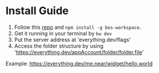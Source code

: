 # Install Guide

1. Follow this [repo](https://github.com/sekaiking/bos-workspace) and `npm install -g bos-workspace`.
2. Get it running in your terminal by `bw dev`
3. Put the server address at 'everything.dev/flags'
4. Access the folder structure by using 'https://everything.dev/appAccount/folder/folder.file'

Example: https://everything.dev/me.near/widget/hello.world
